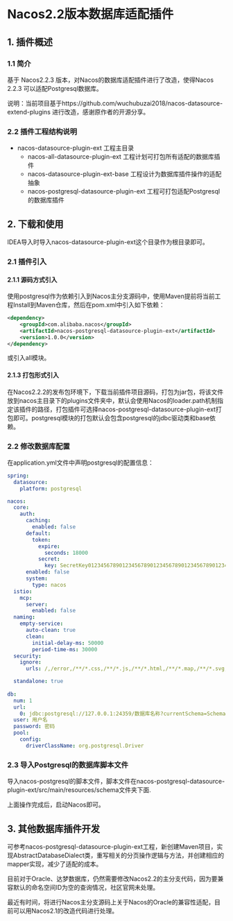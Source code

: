 # Nacos2.2版本数据库适配插件

## 1. 插件概述

### 1.1 简介

基于 Nacos2.2.3 版本，对Nacos的数据库适配插件进行了改造，使得Nacos 2.2.3 可以适配Postgresql数据库。

说明：当前项目基于https://github.com/wuchubuzai2018/nacos-datasource-extend-plugins 进行改造，感谢原作者的开源分享。


### 2.2 插件工程结构说明

- nacos-datasource-plugin-ext 工程主目录
    - nacos-all-datasource-plugin-ext 工程计划可打包所有适配的数据库插件
    - nacos-datasource-plugin-ext-base 工程设计为数据库插件操作的适配抽象
    - nacos-postgresql-datasource-plugin-ext 工程可打包适配Postgresql的数据库插件
    
## 2. 下载和使用

IDEA导入时导入nacos-datasource-plugin-ext这个目录作为根目录即可。

### 2.1 插件引入

#### 2.1.1 源码方式引入

使用postgresql作为依赖引入到Nacos主分支源码中，使用Maven提前将当前工程Install到Maven仓库，然后在pom.xml中引入如下依赖：

```xml
<dependency>
    <groupId>com.alibaba.nacos</groupId>
    <artifactId>nacos-postgresql-datasource-plugin-ext</artifactId>
    <version>1.0.0</version>
</dependency>
```

或引入all模块。

#### 2.1.3 打包形式引入

在Nacos2.2.2的发布包环境下，下载当前插件项目源码，打包为jar包，将该文件放到nacos主目录下的plugins文件夹中，默认会使用Nacos的loader.path机制指定该插件的路径，打包插件可选择nacos-postgresql-datasource-plugin-ext打包即可。postgresql模块的打包默认会包含postgresql的jdbc驱动类和base依赖。

### 2.2 修改数据库配置

在application.yml文件中声明postgresql的配置信息：

```yaml
spring:
  datasource:
    platform: postgresql

nacos:
  core:
    auth:
      caching:
        enabled: false
      default:
        token:
          expire:
            seconds: 18000
          secret:
            key: SecretKey012345678901234567890123456789012345678901234567890123456789
      enabled: false
      system:
        type: nacos
  istio:
    mcp:
      server:
        enabled: false
  naming:
    empty-service:
      auto-clean: true
      clean:
        initial-delay-ms: 50000
        period-time-ms: 30000
  security:
    ignore:
      urls: /,/error,/**/*.css,/**/*.js,/**/*.html,/**/*.map,/**/*.svg,/**/*.png,/**/*.ico,/console-ui/public/**,/v1/auth/**,/v1/console/health/**,/actuator/**,/v1/console/server/**

  standalone: true
  
db:
  num: 1
  url:
    0: jdbc:postgresql://127.0.0.1:24359/数据库名称?currentSchema=Schema&tcpKeepAlive=true&reWriteBatchedInserts=true&ApplicationName=nacos_java
  user: 用户名
  password: 密码
  pool:
    config:
      driverClassName: org.postgresql.Driver


```

### 2.3 导入Postgresql的数据库脚本文件

导入nacos-postgresql的脚本文件，脚本文件在nacos-postgresql-datasource-plugin-ext/src/main/resources/schema文件夹下面.

上面操作完成后，启动Nacos即可。

## 3. 其他数据库插件开发

可参考nacos-postgresql-datasource-plugin-ext工程，新创建Maven项目，实现AbstractDatabaseDialect类，重写相关的分页操作逻辑与方法，并创建相应的mapper实现，减少了适配的成本。

目前对于Oracle、达梦数据库，仍然需要修改Nacos2.2的主分支代码，因为要兼容默认的命名空间ID为空的查询情况，社区官网未处理。

最近有时间，将进行Nacos主分支源码上关于Nacos的Oracle的兼容性适配，目前可以用Nacos2.1的改造代码进行处理。
